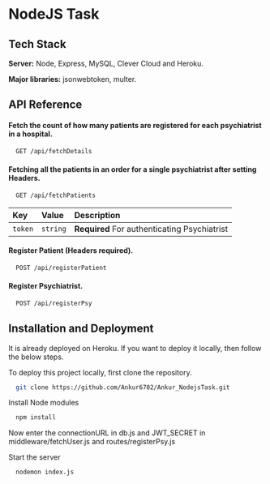 
# NodeJS Task




## Tech Stack


**Server:** Node, Express, MySQL, Clever Cloud and Heroku.

**Major libraries:** jsonwebtoken, multer. 


## API Reference

#### Fetch the count of how many patients are registered for each psychiatrist in a hospital.

```bash
  GET /api/fetchDetails
```


#### Fetching all the patients in an order for a single psychiatrist after setting Headers.

```bash
  GET /api/fetchPatients
```

| Key | Value     | Description                       |
| :-------- | :------- | :-------------------------------- |
| `token`      | `string` | **Required** For authenticating Psychiatrist |


#### Register Patient (Headers required).

```bash
  POST /api/registerPatient
```


#### Register Psychiatrist.

```bash
  POST /api/registerPsy
```



## Installation and Deployment

It is already deployed on Heroku. If you want to deploy it locally, then follow the below steps.

To deploy this project locally, first clone the repository.

```bash
  git clone https://github.com/Ankur6702/Ankur_NodejsTask.git
```

Install Node modules

```bash
  npm install
```

Now enter the connectionURL in db.js and JWT_SECRET in middleware/fetchUser.js and routes/registerPsy.js


Start the server

```bash
  nodemon index.js
```
